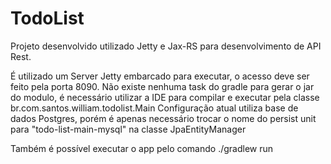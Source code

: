 # TodoList

Projeto desenvolvido utilizado Jetty e Jax-RS para desenvolvimento de API Rest.

É utilizado um Server Jetty embarcado para executar, o acesso deve ser feito pela porta 8090.
Não existe nenhuma task do gradle para gerar o jar do modulo, é necessário utilizar a IDE para compilar e executar pela classe br.com.santos.william.todolist.Main
Configuração atual utiliza base de dados Postgres, porém é apenas necessário trocar o nome do persist unit para "todo-list-main-mysql" na classe JpaEntityManager

Também é possível executar o app pelo comando ./gradlew run